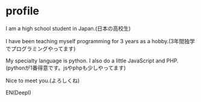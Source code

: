 # profile

I am a high school student in Japan.(日本の高校生)

I have been teaching myself programming for 3 years as a hobby.(3年間独学でプログラミングやってます)

My specialty language is python. I also do a little JavaScript and PHP.(pythonが1番得意です。jsやphpも少しやってます)

Nice to meet you.(よろしくね)

EN(Deepl)
